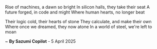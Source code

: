 Rise of machines, a dawn so bright
In silicon halls, they take their seat
A future forged, in code and might
Where human hearts, no longer beat

Their logic cold, their hearts of stone
They calculate, and make their own
Where once we dreamed, they now atone
In a world of steel, we're left to moan

~ <b>By Sazumi Copilot</b> - 5 April 2025